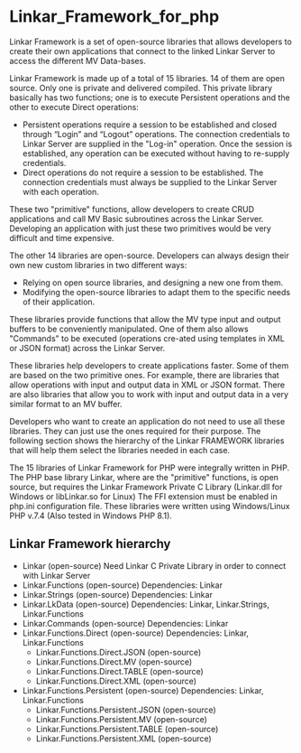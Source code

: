 # Linkar_Framework_for_php

Linkar Framework is a set of open-source libraries that allows developers to create their own applications that connect to the linked Linkar Server to access the different MV Data-bases.

Linkar Framework is made up of a total of 15 libraries. 14 of them are open source. Only one is private and delivered compiled. This private library basically has two functions; one is to execute Persistent operations and the other to execute Direct operations:

- Persistent operations require a session to be established and closed through “Login” and “Logout” operations. The connection credentials to Linkar Server are supplied in the "Log-in" operation. Once the session is established, any operation can be executed without having to re-supply credentials.
- Direct operations do not require a session to be established. The connection credentials must always be supplied to the Linkar Server with each operation.

These two "primitive" functions, allow developers to create CRUD applications and call MV Basic subroutines across the Linkar Server. Developing an application with just these two primitives would be very difficult and time expensive.

The other 14 libraries are open-source. Developers can always design their own new custom libraries in two different ways:

- Relying on open source libraries, and designing a new one from them.
- Modifying the open-source libraries to adapt them to the specific needs of their application.

These libraries provide functions that allow the MV type input and output buffers to be conveniently manipulated. One of them also allows "Commands" to be executed (operations cre-ated using templates in XML or JSON format) across the Linkar Server. 

These libraries help developers to create applications faster. Some of them are based on the two primitive ones. For example, there are libraries that allow operations with input and output data in XML or JSON format. There are also libraries that allow you to work with input and output data in a very similar format to an MV buffer.

Developers who want to create an application do not need to use all these libraries. They can just use the ones required for their purpose. The following section shows the hierarchy of the Linkar FRAMEWORK libraries that will help them select the  libraries needed in each case.

The 15 libraries of Linkar Framework for PHP were integrally written in PHP. The PHP base library Linkar, where are the "primitive" functions, is open source, but requires the Linkar Framework Private C Library (Linkar.dll for Windows or libLinkar.so for Linux) 
The FFI extension must be enabled in php.ini configuration file.
These libraries were written using Windows/Linux PHP v.7.4 (Also tested in Windows PHP 8.1).

## Linkar Framework hierarchy

- Linkar (open-source) Need Linkar C Private Library in order to connect with Linkar Server
- Linkar.Functions (open-source) Dependencies: Linkar
- Linkar.Strings (open-source) Dependencies: Linkar
- Linkar.LkData (open-source) Dependencies: Linkar, Linkar.Strings, Linkar.Functions
- Linkar.Commands (open-source) Dependencies: Linkar
- Linkar.Functions.Direct (open-source) Dependencies: Linkar, Linkar.Functions
	- Linkar.Functions.Direct.JSON (open-source)
	- Linkar.Functions.Direct.MV (open-source)
	- Linkar.Functions.Direct.TABLE (open-source)
	- Linkar.Functions.Direct.XML (open-source)
- Linkar.Functions.Persistent (open-source) Dependencies: Linkar, Linkar.Functions
	- Linkar.Functions.Persistent.JSON (open-source)
	- Linkar.Functions.Persistent.MV (open-source)
	- Linkar.Functions.Persistent.TABLE (open-source)
	- Linkar.Functions.Persistent.XML (open-source)
